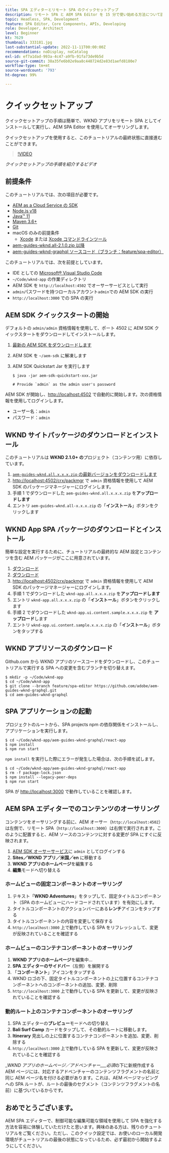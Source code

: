 ```yaml
---
title: SPA エディターとリモート SPA のクイックセットアップ
description: リモート SPA と AEM SPA Editor を 15 分で使い始める方法について説明します。
topic: Headless, SPA, Development
feature: SPA Editor, Core Components, APIs, Developing
role: Developer, Architect
level: Beginner
kt: 7629
thumbnail: 333181.jpg
last-substantial-update: 2022-11-11T00:00:00Z
recommendations: noDisplay, noCatalog
exl-id: ef7a1dad-993a-4c47-a9fb-91fa73de9b5d
source-git-commit: 38a35fe6b02e9aa8c448724d2e83d1aefd8180e7
workflow-type: tm+mt
source-wordcount: '793'
ht-degree: 99%

---
```


# クイックセットアップ

クイックセットアップの手順は簡単で、WKND アプリをリモート SPA としてインストールして実行し、AEM SPA Editor を使用してオーサリングします。

クイックセットアップを使用すると、このチュートリアルの最終状態に直接進むことができます。

>[!VIDEO](https://video.tv.adobe.com/v/333181?quality=12&learn=on)

_クイックセットアップの手順を紹介するビデオ_

## 前提条件

このチュートリアルでは、次の項目が必要です。

+ [AEM as a Cloud Service の SDK](https://experienceleague.adobe.com/docs/experience-manager-learn/cloud-service/local-development-environment-set-up/aem-runtime.html?lang=ja)
+ [Node.js v18](https://nodejs.org/ja/)
+ [Java™ 11](https://downloads.experiencecloud.adobe.com/content/software-distribution/en/general.html)
+ [Maven 3.6+](https://maven.apache.org/)
+ [Git](https://git-scm.com/downloads)
+ macOS のみの前提条件
   + [Xcode](https://developer.apple.com/xcode/) または [Xcode コマンドラインツール](https://developer.apple.com/xcode/resources/)
+ [aem-guides-wknd.all-2.1.0.zip 以降](https://github.com/adobe/aem-guides-wknd/releases)
+ [aem-guides-wknd-graphql ソースコード（ブランチ：feature/spa-editor）](https://github.com/adobe/aem-guides-wknd-graphql/tree/feature/spa-editor)


このチュートリアルでは、次を前提としています。

+ IDE としての [Microsoft® Visual Studio Code](https://visualstudio.microsoft.com/)
+ `~/Code/wknd-app` の作業ディレクトリ
+ AEM SDK を `http://localhost:4502` でオーサーサービスとして実行
+ `admin`パスワードを持つローカルアカウント`admin`での AEM SDK の実行
+ `http://localhost:3000` での SPA の実行

## AEM SDK クイックスタートの開始

デフォルトの `admin/admin` 資格情報を使用して、ポート 4502 に AEM SDK クイックスタートをダウンロードしてインストールします。

1. [最新の AEM SDK をダウンロードします](https://experience.adobe.com/#/downloads/content/software-distribution/jp/aemcloud.html?fulltext=AEM*+SDK*&amp;orderby=%40jcr%3Acontent%2Fjcr%3AlastModified&amp;orderby.sort=desc&amp;layout=list&amp;p.offset=0&amp;p.limit=1)
1. AEM SDK を `~/aem-sdk` に解凍します
1. AEM SDK Quickstart Jar を実行します

   ```
   $ java -jar aem-sdk-quickstart-xxx.jar
   
   # Provide `admin` as the admin user's password
   ```

AEM SDK が開始し、[http://localhost:4502](http://localhost:4502) で自動的に開始します。次の資格情報を使用してログインします。

+ ユーザー名：`admin`
+ パスワード：`admin`

## WKND サイトパッケージのダウンロードとインストール

このチュートリアルは __WKND 2.1.0+ の__&#x200B;プロジェクト（コンテンツ用）に依存しています。

1. [`aem-guides-wknd.all.x.x.x.zip` の最新バージョンをダウンロードします](https://github.com/adobe/aem-guides-wknd/releases)
1. [http://localhost:4502/crx/packmgr](http://localhost:4502/crx/packmgr) で `admin` 資格情報を使用して AEM SDK のパッケージマネージャーにログインします。
1. 手順 1 でダウンロードした `aem-guides-wknd.all.x.x.x.zip` を&#x200B;__アップロードします__
1. エントリ `aem-guides-wknd.all-x.x.x.zip` の「__インストール__」ボタンをクリックします

## WKND App SPA パッケージのダウンロードとインストール

簡単な設定を実行するために、チュートリアルの最終的な AEM 設定とコンテンツを含む AEM パッケージがここに用意されています。

1. [ダウンロード ](./assets/quick-setup/wknd-app.all-1.0.0-SNAPSHOT.zip)
1. [ダウンロード ](./assets/quick-setup/wknd-app.ui.content.sample-1.0.1.zip)
1. [http://localhost:4502/crx/packmgr](http://localhost:4502/crx/packmgr) で `admin` 資格情報を使用して AEM SDK のパッケージマネージャーにログインします。
1. 手順 1 でダウンロードした `wknd-app.all.x.x.x.zip` を&#x200B;__アップロードします__
1. エントリ `wknd-app.all.x.x.x.zip` の「__インストール__」ボタンをクリックします
1. 手順 2 でダウンロードした `wknd-app.ui.content.sample.x.x.x.zip` を __アップロード__&#x200B;します
1. エントリ `wknd-app.ui.content.sample.x.x.x.zip` の「__インストール__」ボタンをタップする

## WKND アプリソースのダウンロード

Github.com から WKND アプリのソースコードをダウンロードし、このチュートリアルで実行する SPA への変更を含むブランチを切り替えます。

```
$ mkdir -p ~/Code/wknd-app
$ cd ~/Code/wknd-app
$ git clone --branch feature/spa-editor https://github.com/adobe/aem-guides-wknd-graphql.git
$ cd aem-guides-wknd-graphql
```

## SPA アプリケーションの起動

プロジェクトのルートから、SPA projects npm の依存関係をインストールし、アプリケーションを実行します。

```
$ cd ~/Code/wknd-app/aem-guides-wknd-graphql/react-app
$ npm install
$ npm run start
```

`npm install` を実行した際にエラーが発生した場合は、次の手順を試します。

```
$ cd ~/Code/wknd-app/aem-guides-wknd-graphql/react-app
$ rm -f package-lock.json
$ npm install --legacy-peer-deps
$ npm run start
```

SPA が [http://localhost:3000](http://localhost:3000) で動作していることを確認します。

## AEM SPA エディターでのコンテンツのオーサリング

コンテンツをオーサリングする前に、AEM オーサー（`http://localhost:4502`）は左側で、リモート SPA（`http://localhost:3000`）は右側で実行されます。このように配置すると、AEM ソースのコンテンツに対する変更が SPA にすぐに反映されます。

1. [AEM SDK オーサーサービス](http://localhost:4502)に `admin` としてログインする
1. __Sites／WKND アプリ／米国／en__ に移動する
1. __WKND アプリのホームページ__&#x200B;を編集する
1. __編集__&#x200B;モードへ切り替える

### ホームビューの固定コンポーネントのオーサリング

1. テキスト「__WKND Adventures__」をタップして、固定タイトルコンポーネント（SPA のホームビューにハードコードされています）を有効にします。
1. タイトルコンポーネントのアクションバーにある&#x200B;__レンチ__&#x200B;アイコンをタップする
1. タイトルコンポーネントの内容を変更して保存する
1. `http://localhost:3000` 上で動作している SPA をリフレッシュして、変更が反映されていることを確認する

### ホームビューのコンテナコンポーネントのオーサリング

1. __WKND アプリのホームページ__&#x200B;を編集中...
1. __SPA エディターのサイドバー__（左側）を展開する
1. 「__コンポーネント__」アイコンをタップする
1. WKND ロゴの下、固定タイトルコンポーネントの上に位置するコンテナコンポーネントへのコンポーネントの追加、変更、削除
1. `http://localhost:3000` 上で動作している SPA を更新して、変更が反映されていることを確認する

### 動的ルート上のコンテナコンポーネントのオーサリング

1. SPA エディターの&#x200B;__プレビュー__&#x200B;モードへの切り替え
1. __Bali Surf Camp__ カードをタップして、その動的ルートに移動します。
1. __Itinerary__ 見出しの上に位置するコンテナコンポーネントを追加、変更、削除する
1. `http://localhost:3000` 上で動作している SPA を更新して、変更が反映されていることを確認する

__WKND アプリのホームページ／アドベンチャー___必須_&#x200B;の下に新規作成する AEM ページには、対応するアドベンチャーのコンテンツフラグメントの名前と同じ AEM ページ名を付ける必要があります。これは、AEM ページマッピングへの SPA ルートが、ルートの最後のセグメント（コンテンツフラグメントの名前）に基づいているからです。

## おめでとうございます。

AEM SPA エディターで、制御可能な編集可能な領域を使用して SPA を強化する方法を容易に体験していただけたと思います。興味のある方は、残りのチュートリアルをご覧ください。ただし、このクイック設定では、お使いのローカル開発環境がチュートリアルの最後の状態になっているため、必ず最初から開始するようにしてください。
